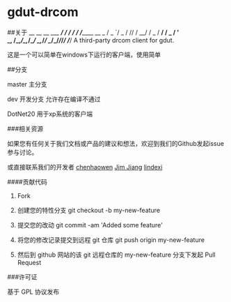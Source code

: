 # gdut-drcom

##关于
                   __     __         __
          ___  ___/ /_ __/ /_    ___/ /__________  __ _
         / _ `/ _  / // / __/   / _  / __/ __/ _ \/  ' \
         \_, /\_,_/\_,_/\__/    \_,_/_/  \__/\___/_/_/_/
        /___/    A third-party drcom client for gdut.

这是一个可以简单在windows下运行的客户端，使用简单

##分支

master 主分支

dev 开发分支 允许存在编译不通过

DotNet20 用于xp系统的客户端



###相关资源

如果您有任何关于我们文档或产品的建议和想法，欢迎到我们的Github发起issue参与讨论。

或直接联系我们的开发者 [chenhaowen](mailto:chenhaowen01@qq.com) [Jim Jiang](mailto:jim@lotlab.org) [lindexi](mailto:lindexi_gd@163.com)


####贡献代码

1. Fork

2. 创建您的特性分支 git checkout -b my-new-feature

3. 提交您的改动 git commit -am 'Added some feature'

4. 将您的修改记录提交到远程 git 仓库 git push origin my-new-feature

5. 然后到 github 网站的该 git 远程仓库的 my-new-feature 分支下发起 Pull Request


###许可证

基于 GPL 协议发布

